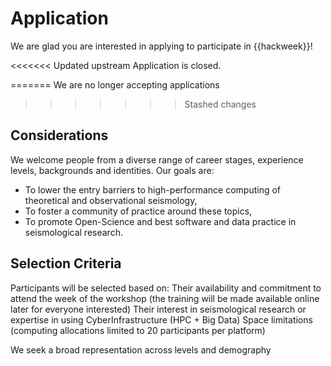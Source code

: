 # Application

We are glad you are interested in applying to participate in {{hackweek}}! 

<<<<<<< Updated upstream
Application is closed.

=======
We are no longer accepting applications
>>>>>>> Stashed changes
<!-- Please apply [here](https://docs.google.com/forms/d/e/1FAIpQLScTr-WeVqcNB4ZyrdhWxsVHpC1CQ-oL1pAv33NZ1Gz8HIlmig/viewform?usp=sf_link). -->

## Considerations

We welcome people from a diverse range of career stages, experience levels, backgrounds and identities. Our goals are:
* To lower the entry barriers to high-performance computing of theoretical and observational seismology,
* To foster a community of practice around these topics,
* To promote Open-Science and best software and data practice in seismological research.


## Selection Criteria

Participants will be selected based on:
Their availability and commitment to attend the week of the workshop (the training will be made available online later for everyone interested)
Their interest in seismological research or expertise in using CyberInfrastructure (HPC + Big Data)
Space limitations (computing allocations limited to 20 participants per platform)

We seek a broad representation across levels and demography

<!-- 
<!-- The hackweek organizing committee follows a two phase process in selecting applicants, adopted from {cite:p}`huppenkothen_entrofy_2020`: -->

<!-- ```{image} img/participant-selection.png -->
<!-- :alt: participant-selection -->
<!-- :class: bg-primary mb-1 -->
<!-- :width: 1000px -->
<!-- :align: center -->
<!-- ``` -->  